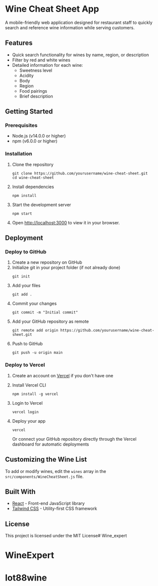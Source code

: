 # Wine Cheat Sheet App

A mobile-friendly web application designed for restaurant staff to quickly search and reference wine information while serving customers.

## Features

- Quick search functionality for wines by name, region, or description
- Filter by red and white wines
- Detailed information for each wine:
  - Sweetness level
  - Acidity
  - Body
  - Region
  - Food pairings
  - Brief description

## Getting Started

### Prerequisites

- Node.js (v14.0.0 or higher)
- npm (v6.0.0 or higher)

### Installation

1. Clone the repository
   ```
   git clone https://github.com/yourusername/wine-cheat-sheet.git
   cd wine-cheat-sheet
   ```

2. Install dependencies
   ```
   npm install
   ```

3. Start the development server
   ```
   npm start
   ```

4. Open [http://localhost:3000](http://localhost:3000) to view it in your browser.

## Deployment

### Deploy to GitHub

1. Create a new repository on GitHub
2. Initialize git in your project folder (if not already done)
   ```
   git init
   ```
3. Add your files
   ```
   git add .
   ```
4. Commit your changes
   ```
   git commit -m "Initial commit"
   ```
5. Add your GitHub repository as remote
   ```
   git remote add origin https://github.com/yourusername/wine-cheat-sheet.git
   ```
6. Push to GitHub
   ```
   git push -u origin main
   ```

### Deploy to Vercel

1. Create an account on [Vercel](https://vercel.com) if you don't have one
2. Install Vercel CLI
   ```
   npm install -g vercel
   ```
3. Login to Vercel
   ```
   vercel login
   ```
4. Deploy your app
   ```
   vercel
   ```
   
   Or connect your GitHub repository directly through the Vercel dashboard for automatic deployments

## Customizing the Wine List

To add or modify wines, edit the `wines` array in the `src/components/WineCheatSheet.js` file.

## Built With

- [React](https://reactjs.org/) - Front-end JavaScript library
- [Tailwind CSS](https://tailwindcss.com/) - Utility-first CSS framework

## License

This project is licensed under the MIT License# Wine_expert
# WineExpert
# lot88wine
